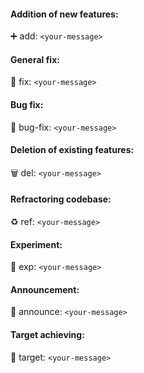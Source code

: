 #### Addition of new features:

➕ add: `<your-message>`

#### General fix:

🔧 fix: `<your-message>`

#### Bug fix:

🐛 bug-fix: `<your-message>`

#### Deletion of existing features:

🗑️ del: `<your-message>`

#### Refractoring codebase:

♻️ ref: `<your-message>`

#### Experiment:

🧪 exp: `<your-message>`

#### Announcement:

📣 announce: `<your-message>`

#### Target achieving:

🎯 target: `<your-message>`
